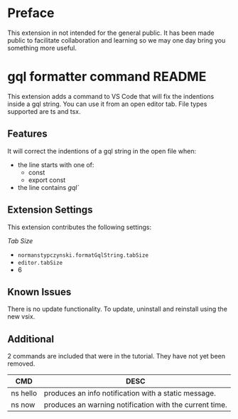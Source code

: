 # Preface
This extension in not intended for the general public.  It has been made public to facilitate collaboration and learning so we may one day bring you something more useful.

# gql formatter command README

This extension adds a command to VS Code that will fix the indentions inside a gql string.
You can use it from an open editor tab.  File types supported are ts and tsx.

## Features

It will correct the indentions of a gql string in the open file when:
* the line starts with one of:
  * const
  * export const
* the line contains _gql`_

## Extension Settings

This extension contributes the following settings:

_Tab Size_
* `normanstypczynski.formatGqlString.tabSize`
* `editor.tabSize`
* 6

## Known Issues

There is no update functionality.  To update, uninstall and reinstall using the new vsix.

## Additional

2 commands are included that were in the tutorial.
They have not yet been removed.

| CMD   | DESC |
|-------|------|
|ns hello|produces an info notification with a static message.|
|ns now  |produces an warning notification with the current time.|